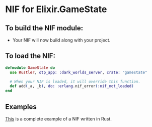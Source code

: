 # NIF for Elixir.GameState

## To build the NIF module:

- Your NIF will now build along with your project.

## To load the NIF:

```elixir
defmodule GameState do
  use Rustler, otp_app: :dark_worlds_server, crate: "gamestate"

  # When your NIF is loaded, it will override this function.
  def add(_a, _b), do: :erlang.nif_error(:nif_not_loaded)
end
```

## Examples

[This](https://github.com/rusterlium/NifIo) is a complete example of a NIF written in Rust.
